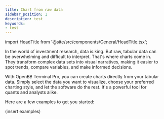 ```yaml
---
title: Chart from raw data
sidebar_position: 1
description: test
keywords:
- test
---
```


import HeadTitle from '@site/src/components/General/HeadTitle.tsx';

<HeadTitle title="Chart from raw data | OpenBB Terminal Pro Docs" />

In the world of investment research, data is king. But raw, tabular data can be overwhelming and difficult to interpret. That's where charts come in. They transform complex data sets into visual narratives, making it easier to spot trends, compare variables, and make informed decisions.

With OpenBB Terminal Pro, you can create charts directly from your tabular data. Simply select the data you want to visualize, choose your preferred charting style, and let the software do the rest. It's a powerful tool for quants and analysts alike.

Here are a few examples to get you started:

(insert examples)

